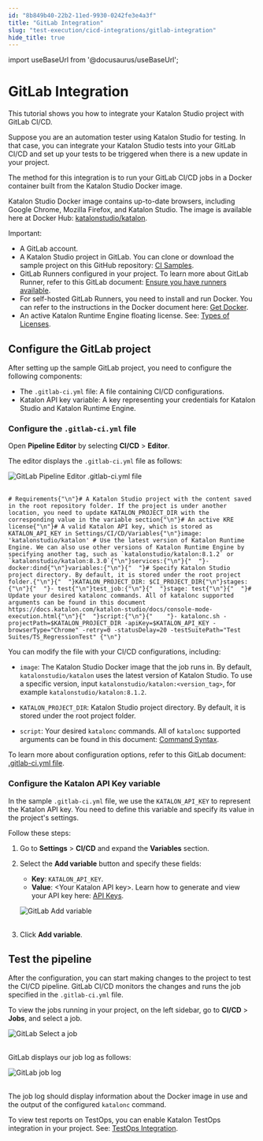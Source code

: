 ```yaml
---
id: "8b849b40-22b2-11ed-9930-0242fe3e4a3f"
title: "GitLab Integration"
slug: "test-execution/cicd-integrations/gitlab-integration"
hide_title: true
---
```

import useBaseUrl from '@docusaurus/useBaseUrl';


# <a id="id" class="anchor_top_offset"/><a id="ariaid-title1" class="anchor_top_offset"/>GitLab Integration

<p xmlns="http://www.w3.org/1999/xhtml" className="p">This tutorial shows you how to integrate your Katalon Studio project with GitLab CI/CD.</p> 
<p xmlns="http://www.w3.org/1999/xhtml" className="p">Suppose you are an automation tester using Katalon Studio for testing. In that case, you can integrate your Katalon Studio tests into your GitLab CI/CD and set up your tests to be triggered when there is a new update in your project.</p> 
<p xmlns="http://www.w3.org/1999/xhtml" className="p">The method for this integration is to run your GitLab CI/CD jobs in a Docker container built from the Katalon Studio Docker image.</p> 
<p xmlns="http://www.w3.org/1999/xhtml" className="p">Katalon Studio Docker image contains up-to-date browsers, including Google Chrome, Mozilla Firefox, and Katalon Studio. The image is available here at Docker Hub: <a className="xref j-external-link" href="https://hub.docker.com/r/katalonstudio/katalon/" target="_blank">katalonstudio/katalon</a>.</p> 
<div xmlns="http://www.w3.org/1999/xhtml" className="note important note_important"><span className="note__title">Important:</span> 
  <ul className="ul"><li className="li">A GitLab account.</li><li className="li">A Katalon Studio project in GitLab. You can clone or download the sample project on this GitHub repository: <a className="xref j-external-link" href="https://github.com/katalon-studio-samples/ci-samples" target="_blank">CI Samples</a>.</li><li className="li">GitLab Runners configured in your project. To learn more about GitLab Runner, refer to this GitLab document: <a className="xref j-external-link" href="https://docs.gitlab.com/ee/ci/quick_start/#ensure-you-have-runners-available" target="_blank">Ensure you have runners available</a>.</li><li className="li">For self-hosted GitLab Runners, you need to install and run Docker. You can refer to the instructions in the Docker document here: <a className="xref j-external-link" href="https://docs.docker.com/get-docker/" target="_blank">Get Docker</a>.</li><li className="li">An active Katalon Runtime Engine floating license. See: <a className="xref" href="/administration/katalon-studio-enterprise-and-katalon-runtime-engine-license/license-overview">Types of Licenses</a>.</li></ul>
</div>
    

## <a id="id_1" class="anchor_top_offset"/>Configure the GitLab project

    
      
<p xmlns="http://www.w3.org/1999/xhtml" className="p">After setting up the sample GitLab project, you need to   configure the following components:</p> 
      
<ul xmlns="http://www.w3.org/1999/xhtml" className="ul">   <li className="li">The <code className="ph codeph">.gitlab-ci.yml</code> file: A file containing CI/CD     configurations.</li>   <li className="li">Katalon API key variable: A key representing your credentials     for Katalon Studio and Katalon Runtime Engine.</li> </ul> 
    
          
      

### <a id="id_2" class="anchor_top_offset"/>Configure the <code xmlns="http://www.w3.org/1999/xhtml" className="ph codeph">.gitlab-ci.yml</code>  file

      
        
<p xmlns="http://www.w3.org/1999/xhtml" className="p">Open <strong className="ph b">Pipeline Editor</strong> by selecting   <strong className="ph b">CI/CD</strong> &gt; <strong className="ph b">Editor</strong>.</p> 
        
<p xmlns="http://www.w3.org/1999/xhtml" className="p">The editor displays the <code className="ph codeph">.gitlab-ci.yml</code> file as   follows:</p> 
        
<p xmlns="http://www.w3.org/1999/xhtml" className="p">   <img className="image" src={useBaseUrl("https://github.com/katalon-studio/docs-images/raw/master/katalon-studio/tutorials/continuous_integration_gitlab/GitLab-Pipeline-Editor.png")} alt="GitLab Pipeline Editor .gitlab-ci.yml file" /><br /><br /> </p> 
                  
<pre xmlns="http://www.w3.org/1999/xhtml" className="pre codeblock"><code># Requirements{"\n"}# A Katalon Studio project with the content saved in the root repository folder. If the project is under another location, you need to update KATALON_PROJECT_DIR with the corresponding value in the variable section{"\n"}# An active KRE license{"\n"}# A valid Katalon API key, which is stored as KATALON_API_KEY in Settings/CI/CD/Variables{"\n"}image: 'katalonstudio/katalon' # Use the latest version of Katalon Runtime Engine. We can also use other versions of Katalon Runtime Engine by specifying another tag, such as `katalonstudio/katalon:8.1.2` or `katalonstudio/katalon:8.3.0`{"\n"}services:{"\n"}{"  "}- docker:dind{"\n"}variables:{"\n"}{"  "}# Specify Katalon Studio project directory. By default, it is stored under the root project folder.{"\n"}{"  "}KATALON_PROJECT_DIR: $CI_PROJECT_DIR{"\n"}stages:{"\n"}{"  "}- test{"\n"}test_job:{"\n"}{"  "}stage: test{"\n"}{"  "}# Update your desired katalonc commands. All of katalonc supported arguments can be found in this document https://docs.katalon.com/katalon-studio/docs/console-mode-execution.html{"\n"}{"  "}script:{"\n"}{"    "}- katalonc.sh -projectPath=$KATALON_PROJECT_DIR -apiKey=$KATALON_API_KEY -browserType="Chrome" -retry=0 -statusDelay=20 -testSuitePath="Test Suites/TS_RegressionTest" {"\n"}</code></pre> 
                
<p xmlns="http://www.w3.org/1999/xhtml" className="p">You can modify the file with your CI/CD configurations,   including:</p> 
        
<ul xmlns="http://www.w3.org/1999/xhtml" className="ul">   <li className="li">     <p className="p">       <code className="ph codeph">image</code>: The Katalon Studio Docker image that the job       runs in. By default, <code className="ph codeph">katalonstudio/katalon</code> uses the       latest version of Katalon Studio. To use a specific version, input       <code className="ph codeph">katalonstudio/katalon:&lt;version_tag&gt;</code>, for example       <code className="ph codeph">katalonstudio/katalon:8.1.2</code>.</p>   </li>   <li className="li">     <p className="p">       <code className="ph codeph">KATALON_PROJECT_DIR</code>: Katalon Studio project       directory. By default, it is stored under the root project       folder.</p>   </li>   <li className="li">     <p className="p">       <code className="ph codeph">script</code>: Your desired <code className="ph codeph">katalonc</code>       commands. All of <code className="ph codeph">katalonc</code> supported arguments can be       found in this document: <a className="xref" href="/test-execution/katalon-runtime-engine/command-line-syntax-in-katalon-runtime-engine">Command         Syntax</a>.</p>   </li> </ul> 
        
<p xmlns="http://www.w3.org/1999/xhtml" className="p">To learn more about configuration options, refer to this GitLab   document: <a className="xref j-external-link" href="https://docs.gitlab.com/ee/ci/yaml/gitlab_ci_yaml.html" target="_blank">.gitlab-ci.yml     file</a>.</p> 
      
    

### <a id="id_3" class="anchor_top_offset"/>Configure the Katalon API Key variable

<p xmlns="http://www.w3.org/1999/xhtml" className="p">In the sample <code className="ph codeph">.gitlab-ci.yml</code> file, we use the   <code className="ph codeph">KATALON_API_KEY</code> to represent the Katalon API key. You   need to define this variable and specify its value in the project's   settings.</p> 
<p xmlns="http://www.w3.org/1999/xhtml" className="p">Follow these steps:</p> 
<ol xmlns="http://www.w3.org/1999/xhtml" className="ol"><li className="li">     <p className="p">Go to <strong className="ph b">Settings</strong> &gt; <strong className="ph b">CI/CD</strong> and       expand the <strong className="ph b">Variables</strong> section.</p>   </li><li className="li">     <p className="p">Select the <strong className="ph b">Add variable</strong> button and specify       these fields:</p>     <ul className="ul"><li className="li">         <strong className="ph b">Key</strong>: <code className="ph codeph">KATALON_API_KEY</code>.</li><li className="li">         <strong className="ph b">Value</strong>: &lt;Your Katalon API key&gt;. Learn how to generate and view your API key here: <a className="xref" href="/administration/settings/katalon-api-key-in-katalon-testops">API Keys</a>.</li></ul>     <p className="p">       <img className="image" src={useBaseUrl("https://github.com/katalon-studio/docs-images/raw/master/katalon-studio/tutorials/continuous_integration_gitlab/GitLab-Add-variable.png")} alt="GitLab Add variable" /><br /><br />     </p>   </li><li className="li">     <p className="p">Click <strong className="ph b">Add variable</strong>.</p>   </li></ol> 

## <a id="concept-7018" class="anchor_top_offset"/>Test the pipeline

<p xmlns="http://www.w3.org/1999/xhtml" className="p">After the configuration, you can start making changes to the   project to test the CI/CD pipeline. GitLab CI/CD monitors the   changes and runs the job specified in the   <code className="ph codeph">.gitlab-ci.yml</code> file.</p> 
<p xmlns="http://www.w3.org/1999/xhtml" className="p">To view the jobs running in your project, on the left sidebar,   go to <strong className="ph b">CI/CD</strong> &gt; <strong className="ph b">Jobs</strong>, and select   a job.</p> 
<p xmlns="http://www.w3.org/1999/xhtml" className="p"><img className="image" src={useBaseUrl("https://github.com/katalon-studio/docs-images/raw/master/katalon-studio/tutorials/continuous_integration_gitlab/GitLab-Select-a-job.png")} alt="GitLab Select a job" /><br /><br /></p> 
<p xmlns="http://www.w3.org/1999/xhtml" className="p">GitLab displays our job log as follows:</p> 
<p xmlns="http://www.w3.org/1999/xhtml" className="p"><img className="image" src={useBaseUrl("https://github.com/katalon-studio/docs-images/raw/master/katalon-studio/tutorials/continuous_integration_gitlab/Gitlab-CI-log.png")} alt="GitLab job log" /><br /><br /></p> 
<p xmlns="http://www.w3.org/1999/xhtml" className="p">The job log should display information about the Docker image in   use and the output of the configured <code className="ph codeph">katalonc</code>   command.</p> 
<p xmlns="http://www.w3.org/1999/xhtml" className="p">To view test reports on TestOps, you can enable Katalon TestOps   integration in your project. See: <a className="xref" href="#">TestOps     Integration</a>.</p> 
